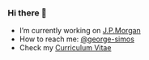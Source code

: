 ### Hi there 👋
<!--
**georgesimos/georgesimos** is a ✨ _special_ ✨ repository because its `README.md` (this file) appears on your GitHub profile.
-->
- I’m currently working on [J.P.Morgan](https://www.jpmorgan.com/GR/en/about-us)
- How to reach me: [@george-simos](https://www.linkedin.com/in/george-simos/) 
- Check my [Curriculum Vitae](https://github.com/georgesimos/georgesimos/raw/main/GeorgeSimos.pdf)



